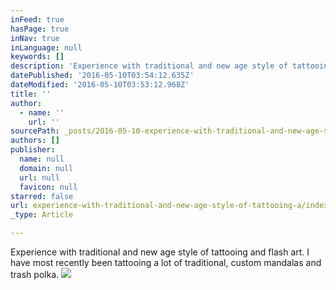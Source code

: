 ```yaml
---
inFeed: true
hasPage: true
inNav: true
inLanguage: null
keywords: []
description: 'Experience with traditional and new age style of tattooing and flash art. I have most recently been tattooing a lot of traditional, custom mandalas and trash polka.'
datePublished: '2016-05-10T03:54:12.635Z'
dateModified: '2016-05-10T03:53:12.968Z'
title: ''
author:
  - name: ''
    url: ''
sourcePath: _posts/2016-05-10-experience-with-traditional-and-new-age-style-of-tattooing-a.md
authors: []
publisher:
  name: null
  domain: null
  url: null
  favicon: null
starred: false
url: experience-with-traditional-and-new-age-style-of-tattooing-a/index.html
_type: Article

---
```

Experience with traditional and new age style of tattooing and flash art. I have most recently been tattooing a lot of traditional, custom mandalas and trash polka.
![](https://the-grid-user-content.s3-us-west-2.amazonaws.com/c94eee6c-e282-42a4-9fef-a4865bb3f1b4.jpg)